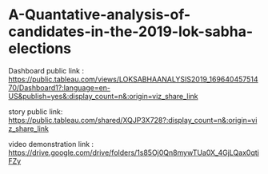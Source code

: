 # A-Quantative-analysis-of-candidates-in-the-2019-lok-sabha-elections


Dashboard public link : https://public.tableau.com/views/LOKSABHAANALYSIS2019_16964045751470/Dashboard1?:language=en-US&publish=yes&:display_count=n&:origin=viz_share_link

story public link: https://public.tableau.com/shared/XQJP3X728?:display_count=n&:origin=viz_share_link

video demonstration link : https://drive.google.com/drive/folders/1s85Oj0Qn8mywTUa0X_4GjLQax0qtiFZy
